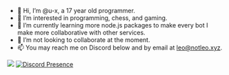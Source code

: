- 👋 Hi, I’m @u-x, a 17 year old programmer.
- 👀 I’m interested in programming, chess, and gaming.
- 🌱 I’m currently learning more node.js packages to make every bot I make more collaborative with other services.
- 💞️ I’m not looking to collaborate at the moment.
- 📫 You may reach me on Discord below and by email at leo@notleo.xyz.

![](https://github-profile-summary-cards.vercel.app/api/cards/profile-details?username=u-x&theme=solarized_dark)
[![Discord Presence](https://lanyard.cnrad.dev/api/846480086949036032)](https://discord.com/users/846480086949036032)
